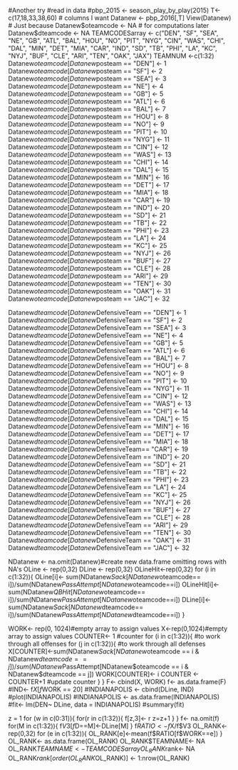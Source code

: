 #Another try
#read in data 
#pbp_2015 <- season_play_by_play(2015)
T<-c(17,18,33,38,60) # columns I want 
Datanew <- pbp_2016[,T]
View(Datanew) # Just because 
Datanew$oteamcode <- NA # for computations later 
Datanew$dteamcode <- NA 
TEAMCODESarray <- c("DEN", "SF", "SEA", "NE", "GB", "ATL", "BAL", "HOU", "NO", "PIT", "NYG", "CIN", "WAS", "CHI", "DAL", "MIN", "DET", "MIA", "CAR", "IND", "SD", "TB", "PHI", "LA", "KC", "NYJ", "BUF", "CLE", "ARI", "TEN", "OAK", "JAX")
TEAMNUM <-c(1:32)
Datanew$oteamcode[Datanew$posteam == "DEN"] <- 1
Datanew$oteamcode[Datanew$posteam == "SF"] <- 2
Datanew$oteamcode[Datanew$posteam == "SEA"] <- 3
Datanew$oteamcode[Datanew$posteam == "NE"] <- 4
Datanew$oteamcode[Datanew$posteam == "GB"] <- 5
Datanew$oteamcode[Datanew$posteam == "ATL"] <- 6
Datanew$oteamcode[Datanew$posteam == "BAL"] <- 7
Datanew$oteamcode[Datanew$posteam == "HOU"] <- 8
Datanew$oteamcode[Datanew$posteam == "NO"] <- 9
Datanew$oteamcode[Datanew$posteam == "PIT"] <- 10
Datanew$oteamcode[Datanew$posteam == "NYG"] <- 11
Datanew$oteamcode[Datanew$posteam == "CIN"] <- 12
Datanew$oteamcode[Datanew$posteam == "WAS"] <- 13
Datanew$oteamcode[Datanew$posteam == "CHI"] <- 14
Datanew$oteamcode[Datanew$posteam == "DAL"] <- 15
Datanew$oteamcode[Datanew$posteam == "MIN"] <- 16
Datanew$oteamcode[Datanew$posteam == "DET"] <- 17
Datanew$oteamcode[Datanew$posteam == "MIA"] <- 18
Datanew$oteamcode[Datanew$posteam == "CAR"] <- 19
Datanew$oteamcode[Datanew$posteam == "IND"] <- 20
Datanew$oteamcode[Datanew$posteam == "SD"] <- 21
Datanew$oteamcode[Datanew$posteam == "TB"] <- 22
Datanew$oteamcode[Datanew$posteam == "PHI"] <- 23
Datanew$oteamcode[Datanew$posteam == "LA"] <- 24
Datanew$oteamcode[Datanew$posteam == "KC"] <- 25
Datanew$oteamcode[Datanew$posteam == "NYJ"] <- 26
Datanew$oteamcode[Datanew$posteam == "BUF"] <- 27
Datanew$oteamcode[Datanew$posteam == "CLE"] <- 28
Datanew$oteamcode[Datanew$posteam == "ARI"] <- 29
Datanew$oteamcode[Datanew$posteam == "TEN"] <- 30
Datanew$oteamcode[Datanew$posteam == "OAK"] <- 31
Datanew$oteamcode[Datanew$posteam == "JAC"] <- 32

Datanew$dteamcode[Datanew$DefensiveTeam == "DEN"] <- 1
Datanew$dteamcode[Datanew$DefensiveTeam == "SF"] <- 2
Datanew$dteamcode[Datanew$DefensiveTeam == "SEA"] <- 3
Datanew$dteamcode[Datanew$DefensiveTeam == "NE"] <- 4
Datanew$dteamcode[Datanew$DefensiveTeam == "GB"] <- 5
Datanew$dteamcode[Datanew$DefensiveTeam == "ATL"] <- 6
Datanew$dteamcode[Datanew$DefensiveTeam == "BAL"] <- 7
Datanew$dteamcode[Datanew$DefensiveTeam == "HOU"] <- 8
Datanew$dteamcode[Datanew$DefensiveTeam == "NO"] <- 9
Datanew$dteamcode[Datanew$DefensiveTeam == "PIT"] <- 10
Datanew$dteamcode[Datanew$DefensiveTeam == "NYG"] <- 11
Datanew$dteamcode[Datanew$DefensiveTeam == "CIN"] <- 12
Datanew$dteamcode[Datanew$DefensiveTeam == "WAS"] <- 13
Datanew$dteamcode[Datanew$DefensiveTeam == "CHI"] <- 14
Datanew$dteamcode[Datanew$DefensiveTeam == "DAL"] <- 15
Datanew$dteamcode[Datanew$DefensiveTeam == "MIN"] <- 16
Datanew$dteamcode[Datanew$DefensiveTeam == "DET"] <- 17
Datanew$dteamcode[Datanew$DefensiveTeam == "MIA"] <- 18
Datanew$dteamcode[Datanew$DefensiveTeam== "CAR"] <- 19
Datanew$dteamcode[Datanew$DefensiveTeam == "IND"] <- 20
Datanew$dteamcode[Datanew$DefensiveTeam == "SD"] <- 21
Datanew$dteamcode[Datanew$DefensiveTeam == "TB"] <- 22
Datanew$dteamcode[Datanew$DefensiveTeam == "PHI"] <- 23
Datanew$dteamcode[Datanew$DefensiveTeam == "LA"] <- 24
Datanew$dteamcode[Datanew$DefensiveTeam == "KC"] <- 25
Datanew$dteamcode[Datanew$DefensiveTeam == "NYJ"] <- 26
Datanew$dteamcode[Datanew$DefensiveTeam == "BUF"] <- 27
Datanew$dteamcode[Datanew$DefensiveTeam == "CLE"] <- 28
Datanew$dteamcode[Datanew$DefensiveTeam == "ARI"] <- 29
Datanew$dteamcode[Datanew$DefensiveTeam == "TEN"] <- 30
Datanew$dteamcode[Datanew$DefensiveTeam == "OAK"] <- 31
Datanew$dteamcode[Datanew$DefensiveTeam == "JAC"] <- 32

NDatanew <- na.omit(Datanew)#create new data.frame omitting rows with NA's 
OLine <- rep(0,32)
DLine <- rep(0,32)
OLineHit<-rep(0,32)
for (i in c(1:32)){
  OLine[i]<- sum(NDatanew$Sack[NDatanew$oteamcode== i])/sum(NDatanew$PassAttempt[NDatanew$oteamcode==i])
  OLineHit[i]<- sum(NDatanew$QBHit[NDatanew$oteamcode== i])/sum(NDatanew$PassAttempt[NDatanew$oteamcode==i])
  DLine[i]<- sum(NDatanew$Sack[NDatanew$dteamcode== i])/sum(NDatanew$PassAttempt[NDatanew$dteamcode==i])
}

WORK<- rep(0, 1024)#empty array to assign values 
X<-rep(0,1024)#empty array to assign values 
COUNTER<- 1 #counter 
for (i in c(1:32)){ #to work through all offenses 
  for (j in c(1:32)){ #to work through all defenses 
    X[COUNTER]<-sum(NDatanew$Sack[NDatanew$oteamcode == i & NDatanew$dteamcode == j])/sum(NDatanew$PassAttempt[NDatanew$oteamcode == i & NDatanew$dteamcode == j])
    WORK[COUNTER]<- i
    COUNTER <- COUNTER+1 #update counter
  }
}
F<- cbind(X, WORK)
f<- as.data.frame(F)
#IND<- f$X[f$WORK == 20]
#INDIANAPOLIS <- cbind(DLine, IND)
#plot(INDIANAPOLIS)
#INDIANAPOLIS <- as.data.frame(INDIANAPOLIS)
#fit<- lm(DEN~ DLine, data = INDIANAPOLIS)
#summary(fit)

z = 1
for (w in c(0:31)){
  for(r in c(1:32)){
    f[z,3]<- r
    z=z+1
  }
}
f<- na.omit(f)
for(M in c(1:32)){
  f$V3[f$D==M]<-DLine[M]
}
f$RATIO<- f$X/f$V3
OL_RANK<- rep(0,32)
for (e in c(1:32)){
  OL_RANK[e]<-mean(f$RATIO[f$WORK==e])
}
OL_RANK<- as.data.frame(OL_RANK)
OL_RANK$TEAMNAME<- NA
OL_RANK$TEAMNAME<-TEAMCODESarray
OL_RANK$rank<- NA
OL_RANK$rank[order(OL_RANK$OL_RANK)] <- 1:nrow(OL_RANK)

